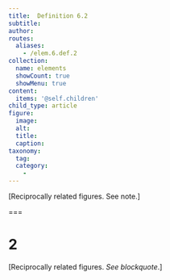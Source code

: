 ```yaml
---
title:  Definition 6.2
subtitle: 
author:
routes:
  aliases:
    - /elem.6.def.2
collection:
  name: elements
  showCount: true
  showMenu: true
content:
  items: '@self.children'
child_type: article
figure:
  image:
  alt:
  title:
  caption:
taxonomy:
  tag:
  category:
    - 
---
```


<p>[<hi rend="bold">Reciprocally related</hi> figures. <emph>See note</emph>.]</p>

===

<h1>2</h1>
<p>[<span class="bold">Reciprocally related</span> figures. <em>See blockquote</em>.]</p>
